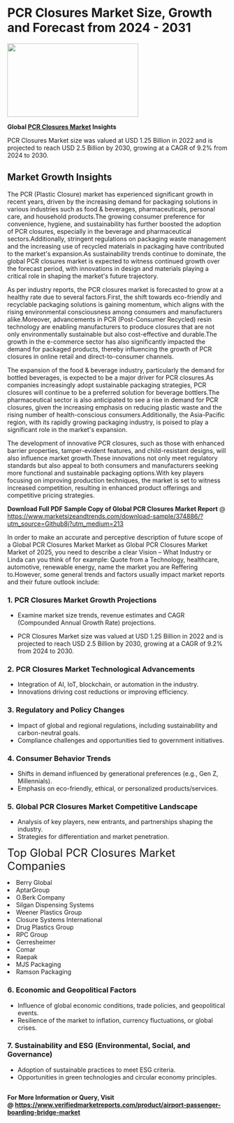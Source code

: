 <H1>PCR Closures Market Size, Growth and Forecast from 2024 - 2031</H1><img class="aligncenter size-medium wp-image-584254" src="https://thirdeyenews.in/wp-content/uploads/2024/09/Global-Market-Research-300x168.jpeg" alt="" width="300" height="168" /><p><strong>Global&nbsp;<a href="https://www.marketsizeandtrends.com/download-sample/374886/?utm_source=Github8j?utm_medium=213">PCR Closures Market</a> Insights</strong></p><p>PCR Closures Market size was valued at USD 1.25 Billion in 2022 and is projected to reach USD 2.5 Billion by 2030, growing at a CAGR of 9.2% from 2024 to 2030.</p><p><h2>Market Growth Insights</h2> <p>The PCR (Plastic Closure) market has experienced significant growth in recent years, driven by the increasing demand for packaging solutions in various industries such as food & beverages, pharmaceuticals, personal care, and household products.The growing consumer preference for convenience, hygiene, and sustainability has further boosted the adoption of PCR closures, especially in the beverage and pharmaceutical sectors.Additionally, stringent regulations on packaging waste management and the increasing use of recycled materials in packaging have contributed to the market's expansion.As sustainability trends continue to dominate, the global PCR closures market is expected to witness continued growth over the forecast period, with innovations in design and materials playing a critical role in shaping the market's future trajectory.</p> <p>As per industry reports, the PCR closures market is forecasted to grow at a healthy rate due to several factors.First, the shift towards eco-friendly and recyclable packaging solutions is gaining momentum, which aligns with the rising environmental consciousness among consumers and manufacturers alike.Moreover, advancements in PCR (Post-Consumer Recycled) resin technology are enabling manufacturers to produce closures that are not only environmentally sustainable but also cost-effective and durable.The growth in the e-commerce sector has also significantly impacted the demand for packaged products, thereby influencing the growth of PCR closures in online retail and direct-to-consumer channels.</p> <p>The expansion of the food & beverage industry, particularly the demand for bottled beverages, is expected to be a major driver for PCR closures.As companies increasingly adopt sustainable packaging strategies, PCR closures will continue to be a preferred solution for beverage bottlers.The pharmaceutical sector is also anticipated to see a rise in demand for PCR closures, given the increasing emphasis on reducing plastic waste and the rising number of health-conscious consumers.Additionally, the Asia-Pacific region, with its rapidly growing packaging industry, is poised to play a significant role in the market's expansion.</p> <p>The development of innovative PCR closures, such as those with enhanced barrier properties, tamper-evident features, and child-resistant designs, will also influence market growth.These innovations not only meet regulatory standards but also appeal to both consumers and manufacturers seeking more functional and sustainable packaging options.With key players focusing on improving production techniques, the market is set to witness increased competition, resulting in enhanced product offerings and competitive pricing strategies.</p> <p><span class=""><strong>Download Full PDF Sample Copy of Global PCR Closures Market Report</strong> @ <a href="https://www.marketsizeandtrends.com/download-sample/374886/?utm_source=Github8j?utm_medium=213" target="_blank">https://www.marketsizeandtrends.com/download-sample/374886/?utm_source=Github8j?utm_medium=213</a></span></p><p>In order to make an accurate and perceptive description of future scope of a Global&nbsp;PCR Closures Market Market as Global&nbsp;PCR Closures Market Market of 2025, you need to describe a clear Vision &ndash; What Industry or Linda can you think of for example: Quote from a Technology, healthcare, automotive, renewable energy, name the market you are Reffering to.However, some general trends and factors usually impact market reports and their future outlook include:</p><h3>1.&nbsp;<strong>PCR Closures Market Growth Projections</strong></h3><ul><li>Examine market size trends, revenue estimates and CAGR (Compounded Annual Growth Rate) projections.</li><li><p>PCR Closures Market size was valued at USD 1.25 Billion in 2022 and is projected to reach USD 2.5 Billion by 2030, growing at a CAGR of 9.2% from 2024 to 2030.</p></li></ul><h3>2.&nbsp;<strong>PCR Closures Market Technological Advancements</strong></h3><ul><li>Integration of AI, IoT, blockchain, or automation in the industry.</li><li>Innovations driving cost reductions or improving efficiency.</li></ul><h3>3.&nbsp;<strong>Regulatory and Policy Changes</strong></h3><ul><li>Impact of global and regional regulations, including sustainability and carbon-neutral goals.</li><li>Compliance challenges and opportunities tied to government initiatives.</li></ul><h3>4.&nbsp;<strong>Consumer Behavior Trends</strong></h3><ul><li>Shifts in demand influenced by generational preferences (e.g., Gen Z, Millennials).</li><li>Emphasis on eco-friendly, ethical, or personalized products/services.</li></ul><h3>5.&nbsp;<strong>Global PCR Closures Market Competitive Landscape</strong></h3><ul><li>Analysis of key players, new entrants, and partnerships shaping the industry.</li><li>Strategies for differentiation and market penetration.</li></ul><p data-pm-slice="1 1 []"><span style="color: inherit; font-family: inherit; font-size: 25px;">Top Global PCR Closures Market Companies</span></p><div class="" data-test-id=""><p><li>Berry Global</li><li> AptarGroup</li><li> O.Berk Company</li><li> Silgan Dispensing Systems</li><li> Weener Plastics Group</li><li> Closure Systems International</li><li> Drug Plastics Group</li><li> RPC Group</li><li> Gerresheimer</li><li> Comar</li><li> Raepak</li><li> MJS Packaging</li><li> Ramson Packaging</li></p></div><h3>6.&nbsp;<strong>Economic and Geopolitical Factors</strong></h3><ul><li>Influence of global economic conditions, trade policies, and geopolitical events.</li><li>Resilience of the market to inflation, currency fluctuations, or global crises.</li></ul><h3>7.&nbsp;<strong>Sustainability and ESG (Environmental, Social, and Governance)</strong></h3><ul><li>Adoption of sustainable practices to meet ESG criteria.</li><li>Opportunities in green technologies and circular economy principles.</li></ul><h2><strong style="font-size: 14px;">For More Information or Query, Visit @&nbsp;</strong><a style="background-color: #ffffff; font-size: 14px;" href="https://www.marketsizeandtrends.com/report/pcr-closures-market/" target="_blank">https://www.verifiedmarketreports.com/product/airport-passenger-boarding-bridge-market</a></h2>